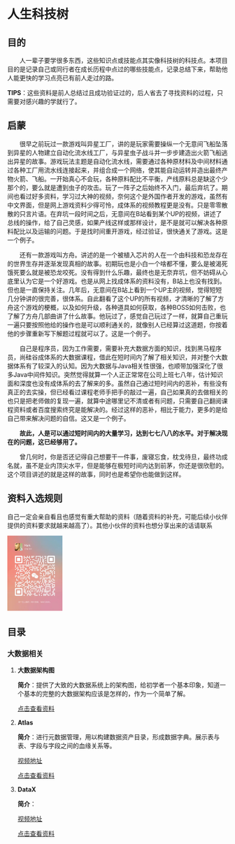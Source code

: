# 人生科技树

## 目的	

&emsp;&emsp;人一辈子要学很多东西，这些知识点或技能点其实像科技树的科技点。本项目目的是记录自己或同行者在成长历程中点过的哪些技能点，记录总结下来，帮助他人能更快的学习点亮已有前人走过的路。

​	**TIPS**：这些资料是前人总结过且成功验证过的，后人省去了寻找资料的过程，只需要对感兴趣的学就行了。

## 启蒙

&emsp;&emsp;很早之前玩过一款游戏叫异星工厂，讲的是玩家需要操纵一个无意间飞船坠落到异星的人物建立自动化流水线工厂，与异星虫子战斗并一步步建造出火箭飞船逃出异星的故事。游戏玩法主题是自动化流水线，需要通过各种原材料及中间材料通过各种工厂用流水线连接起来，并组合成一个网络，使其能自动运转并造出最终产物火箭、飞船。一开始真心不会玩，各种原料配比不平衡，产线原料总是缺这个少那个的，要么就是遭到虫子的攻击。玩了一阵子之后始终不入门，最后弃坑了。期间也看过好多资料，学习过大神的视频，奈何这个是外国作者开发的游戏，虽然有中文界面，但是网上游戏资料少得可怜，成体系的视频教程更是没有。只是零零散散的只言片语。在弃坑一段时间之后，无意间在B站看到某个UP的视频，讲述了总线的操作，给了自己灵感，如果产线这样或那样设计，是不是就可以解决各种原料配比以及运输的问题。于是找时间重开游戏，经过验证，很快通关了游戏。这是一个例子。

&emsp;&emsp;还有一款游戏叫方舟。讲述的是一个被植入芯片的人在一个由科技和恐龙存在的世界生存并逐渐发现真相的故事。初期玩也是小白一个啥都不懂，要么是被渴死饿死要么就是被恐龙咬死。没有得到什么乐趣，最终也是无奈弃坑，但不妨碍从心底里认为它是一个好游戏。也是从网上找成体系的资料没有，B站上也没有找到。但也是一直保持关注。几年后，无意间在B站上看到一个UP主的视频，觉得短短几分钟讲的很完善，很体系。自此翻看了这个UP的所有视频，才清晰的了解了方舟这个游戏的梗概，以及如何升级，各种道具如何获取，各种BOSS如何击败，也了解了方舟几部曲讲了什么故事。他玩过了，感觉自己玩过了一样，就算自己重玩一遍只要按照他给的操作也是可以顺利通关的，就像别人已经算过这道题，你按着他的步骤重新写下解题过程就可以了。这是一个例子。

&emsp;&emsp;自己是程序员，因为工作需要，需要补充大数据方面的知识，找到黑马程序员，尚硅谷成体系的大数据课程，借此在短时间内了解了相关知识，并对整个大数据体系有了较深入的认知。因为大数据与Java相关性很强，也顺带加强深化了很多Java中间件知识。突然觉得就算一个人正正常常在公司上班七八年，估计知识面和深度也没有成体系的去了解来的多。虽然自己通过短时间内的恶补，有些没有真正的去实操，但已经看过课程老师手把手的敲过一遍，自己如果真的去做相关的也只是把老师做的复现一遍，就算中途哪里记不清或者有问题，只需要自己翻阅课程资料或者百度搜索终究是能解决的。经过这样的恶补，相比于能力，更多的是给自己带来解决问题的自信。这又是一个例子。

&emsp;&emsp;**故此，人是可以通过短时间内的大量学习，达到七七八八的水平。对于解决现在的问题，这已经够用了。**

&emsp;&emsp;曾几何时，你是否还记得自己想要干一件事，废寝忘食，枕戈待旦，最终功成名就，虽不是业内顶尖水平，但是能够在极短时间内达到前茅，你还是很欣慰的。这个项目讲述的就是这样的故事，同时也是希望你也能做到这样。

## 资料入选规则

自己一定会亲自看且也感觉有重大帮助的资料（随着资料的补充，可能后续小伙伴提供的资料要求就越来越高了）。其他小伙伴的资料也想分享出来的话请联系

<img src="./README.assets/saomajiawo.jpg" alt="saomajiawo" style="max-width: 25%;" />

## 目录

### 大数据相关

1. **大数据架构图**

   **简介**：提供了大致的大数据系统上的架构图，给初学者一个基本印象，知道一个基本的完整的大数据架构应该是怎样的，作为一个简单了解。

   <a href="https://kdocs.cn/l/cpeVA4eWCZDX" target="_blank">点击查看资料</a>

2. **Atlas**

   **简介**：进行元数据管理，用以构建数据资产目录，形成数据字典。展示表与表、字段与字段之间的血缘关系等。

   <a href="https://www.bilibili.com/video/BV1jA411F76d" target="_blank">视频地址</a>

   <a href="https://kdocs.cn/l/coufH8iuMIxa" target="_blank">点击查看资料</a>

3. **DataX**

   **简介**：

   <a href="https://www.bilibili.com/video/BV1jA411F76d" target="_blank">视频地址</a>

   <a href="https://kdocs.cn/l/coufH8iuMIxa" target="_blank">点击查看资料</a>
